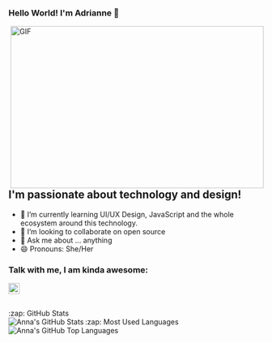 ### Hello World! I'm Adrianne  👋

 <img align="right" alt="GIF" src="https://github.com/arsentieva/arsentieva/blob/main/code.gif?raw=true" width="500" height="320" />


## I'm passionate about technology and design!
- 🌱 I’m currently learning UI/UX Design, JavaScript and the whole ecosystem around this technology.
- 👯 I’m looking to collaborate on open source
- 💬 Ask me about ... anything
- 😄 Pronouns: She/Her


### Talk with me, I am kinda awesome:
[<img align="left" alt="holisitc_developer | LinkedIn" width="22px" src="https://cdn.jsdelivr.net/npm/simple-icons@v3/icons/linkedin.svg" />][linkedin]

<br />


<br />
<br />



  <summary>:zap: GitHub Stats</summary>

  <img align="left" alt="Anna's GitHub Stats" src="https://github-readme-stats.vercel.app/api?username=adriannecastro&show_icons=true&hide_border=true" />




  <summary>:zap: Most Used Languages</summary>

<img align="left" alt="Anna's GitHub Top Languages" src="https://github-readme-stats.vercel.app/api/top-langs/?username=adriannecastro" />


[instagram]: https://www.instagram.com/hadrianneccastro
[linkedin]: https://linkedin.com/in/adrianne-castro
